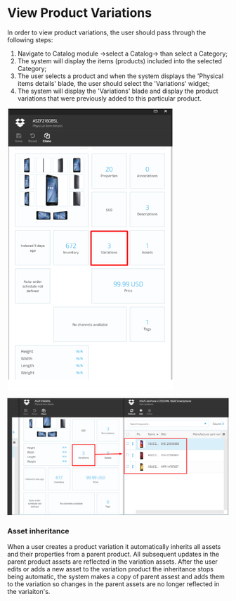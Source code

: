 # View Product Variations

In order to view  product variations, the user should pass through the following steps:

1. Navigate to Catalog module ->select a Catalog-> than select a Category;
1. The system will display the items (products) included into the selected Category;
1. The user selects a product and when the system displays the 'Physical items details' blade, the user should select the 'Variations' widget;
1. The system will display the 'Variations' blade and display the product variations that were previously added to this particular product. 

![Product Variations](media/screen-product-variations.png)

![Product Variations](media/screen-product-variations2.png)


### Asset inheritance
When a user creates a product variation it automatically inherits all assets and their properties from a parent product. All subsequent updates in the parent product assets are reflected in the variation assets. After the user edits or adds a new asset to the variation product the inheritance stops being automatic, the system makes a copy of parent assest and adds them to the variation so changes in the parent assets are no longer reflected in the variaiton's.
